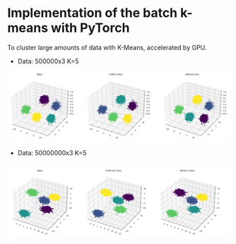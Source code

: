 # Implementation of the batch k-means with PyTorch

To cluster large amounts of data with K-Means, accelerated by GPU.

- Data: 500000x3 K=5
<p>
	<img src="pic.png" />
</p>

- Data: 50000000x3 K=5 
<p>
	<img src="pic2.png" />
</p>